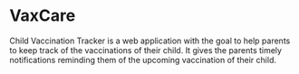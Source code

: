 # VaxCare
Child Vaccination Tracker is a web application with the goal to help parents to keep track of the vaccinations of their child. It gives the parents timely notifications reminding them of the upcoming vaccination of their child.
